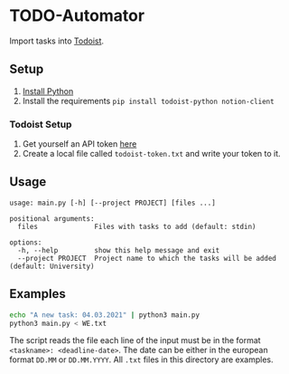 # TODO-Automator

Import tasks into [Todoist](https://todoist.com/).

## Setup

1. [Install Python](https://www.python.org/downloads/)
2. Install the requirements `pip install todoist-python notion-client`

### Todoist Setup

1. Get yourself an API token [here](https://todoist.com/prefs/integrations)
2. Create a local file called `todoist-token.txt` and write your token to it.

## Usage

```
usage: main.py [-h] [--project PROJECT] [files ...]

positional arguments:
  files              Files with tasks to add (default: stdin)

options:
  -h, --help         show this help message and exit
  --project PROJECT  Project name to which the tasks will be added (default: University)
```

## Examples

```bash
echo "A new task: 04.03.2021" | python3 main.py
python3 main.py < WE.txt
```

The script reads the file each line of the input must be in the format `<taskname>: <deadline-date>`. The date can be either in the european format `DD.MM` or `DD.MM.YYYY`. All `.txt` files in this directory are examples.
